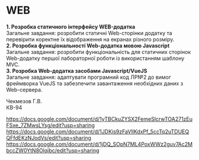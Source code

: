 # WEB

**1. Розробка статичного інтерфейсу WEB-додатка**<br>
Загальне завдання: розробити статичні Web-сторінки додатку та перевірити коректне їх відображення на екранах різного розміру.<br>
**2. Розробка функціональності Web-додатка мовою Javascript**<br>
Загальне завдання: розробити функціональність для статичних сторінок Web-додатку першої лабораторної роботи із використанням шаблону MVC.<br>
**3. Розробка Web-додатка засобами Javascript/VueJS**<br>
Загальне завдання: адаптувати програмний код ЛР№2 до вимог фреймворка VueJS та забезпечити завантаження необхідних даних з Web-сервера.<br>

Чекмезов Г.В. <br>КВ-94

https://docs.google.com/document/d/1yTBCkuZYSX2FemeSlcrwTOA271zEuFSxe_7ZMwsLYsg/edit?usp=sharing
https://docs.google.com/document/d/1JDKis9zFaVllKdxPf_5ccTq2uTDUEQQFfdEKzNJodVs/edit?usp=sharing
https://docs.google.com/document/d/1jDQ_SOpN7ML4PoxWWz2guv7Ac2MbccZW0YtN8Olqibc/edit?usp=sharing
